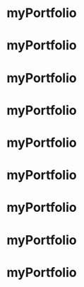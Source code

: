 # myPortfolio
# myPortfolio
# myPortfolio
# myPortfolio
# myPortfolio
# myPortfolio
# myPortfolio
# myPortfolio
# myPortfolio
